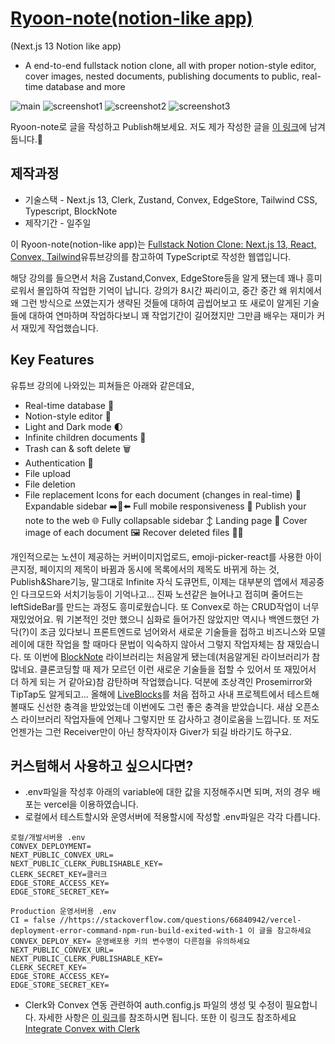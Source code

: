 # [Ryoon-note(notion-like app)](https://ryoon-with-nomnom-googlemap.vercel.app/)
(Next.js 13 Notion like app)
- A end-to-end fullstack notion clone, all with proper notion-style editor, cover images, nested documents, publishing documents to public, real-time database and more

![main](/notion-clone/public/main_screenshot.png)
![screenshot1](/notion-clone/public/note2__screenshot.png)
![screenshot2](/notion-clone/public/note1__screenshot.png)
![screenshot3](/notion-clone/public/note3__screenshot.png)

Ryoon-note로 글을 작성하고 Publish해보세요. 저도 제가 작성한 글을 [이 링크](https://seryoon-note-app.vercel.app/preview/3n251s3kyh03ff9h3sdr8y749kdy2dg)에 남겨둡니다.📝

## 제작과정

- 기술스택 - Next.js 13, Clerk, Zustand, Convex, EdgeStore, Tailwind CSS, Typescript, BlockNote
- 제작기간 - 일주일

이 Ryoon-note(notion-like app)는 [Fullstack Notion Clone: Next.js 13, React, Convex, Tailwind](https://youtu.be/0OaDyjB9Ib8)유튜브강의를 참고하여 TypeScript로 작성한 웹앱입니다.

해당 강의를 들으면서 처음 Zustand,Convex, EdgeStore등을 알게 됐는데 꽤나 흥미로워서 몰입하여 작업한 기억이 납니다.
강의가 8시간 짜리이고, 중간 중간 왜 위치에서 왜 그런 방식으로 쓰였는지가 생략된 것들에 대하여 곱씹어보고 또 새로이 알게된 기술들에 대하여 연마하며 작업하다보니 꽤 작업기간이 길어졌지만 그만큼 배우는 재미가 커서 재밌게 작업했습니다.

## Key Features
유튜브 강의에 나와있는 피쳐들은 아래와 같은데요,
- Real-time database  🔗 
- Notion-style editor 📝 
- Light and Dark mode 🌓
- Infinite children documents 🌲
- Trash can & soft delete 🗑️
- Authentication 🔐 
- File upload
- File deletion
- File replacement
Icons for each document (changes in real-time) 🌠
Expandable sidebar ➡️🔀⬅️
Full mobile responsiveness 📱
Publish your note to the web 🌐
Fully collapsable sidebar ↕️
Landing page 🛬
Cover image of each document 🖼️
Recover deleted files 🔄📄

개인적으로는 노션이 제공하는 커버이미지업로드, emoji-picker-react를 사용한 아이콘지정, 페이지의 제목이 바뀜과 동시에 목록에서의 제목도 바뀌게 하는 것, Publish&Share기능, 말그대로 Infinite 자식 도큐먼트, 이제는 대부분의 앱에서 제공중인 다크모드와 서치기능등이 기억나고... 진짜 노션같은 늘어나고 접히며 줄어드는 leftSideBar를 만드는 과정도 흥미로웠습니다. 또 Convex로 하는 CRUD작업이 너무 재밌었어요. 뭐 기본적인 것만 했으니 심화로 들어가진 않았지만 역시나 백엔드했던 가닥(?)이 조금 있다보니 프론트엔드로 넘어와서 새로운 기술들을 접하고 비즈니스와 모델레이에 대한 작업을 할 때마다 문법이 익숙하지 않아서 그렇지 작업자체는 참 재밌습니다. 또 이번에 [BlockNote](https://www.blocknotejs.org/) 라이브러리는 처음알게 됐는데(처음알게된 라이브러리가 참 많네요. 클론코딩할 때 제가 모르던 이런 새로운 기술들을 접할 수 있어서 또 재밌어서 더 하게 되는 거 같아요)참 감탄하며 작업했습니다. 덕분에 조상격인 Prosemirror와 TipTap도 알게되고... 올해에 [LiveBlocks](https://liveblocks.io/)를 처음 접하고 사내 프로젝트에서 테스트해 볼때도 신선한 충격을 받았었는데 이번에도 그런 좋은 충격을 받았습니다. 새삼 오픈소스 라이브러리 작업자들에 언제나 그렇지만 또 감사하고 경이로움을 느낍니다. 또 저도언젠가는 그런 Receiver만이 아닌 창작자이자 Giver가 되길 바라기도 하구요.  

## 커스텀해서 사용하고 싶으시다면?
- .env파일을 작성후 아래의 variable에 대한 값을 지정해주시면 되며, 저의 경우 배포는 vercel을 이용하였습니다.
- 로컬에서 테스트할시와 운영서버에 적용할시에 작성할 .env파일은 각각 다릅니다.
```
로컬/개발서버용 .env
CONVEX_DEPLOYMENT=
NEXT_PUBLIC_CONVEX_URL=
NEXT_PUBLIC_CLERK_PUBLISHABLE_KEY=
CLERK_SECRET_KEY=클러크
EDGE_STORE_ACCESS_KEY=
EDGE_STORE_SECRET_KEY=
```
```
Production 운영서버용 .env
CI = false //https://stackoverflow.com/questions/66840942/vercel-deployment-error-command-npm-run-build-exited-with-1 이 글을 참고하세요
CONVEX_DEPLOY_KEY= 운영배포용 키의 변수명이 다른점을 유의하세요
NEXT_PUBLIC_CONVEX_URL=
NEXT_PUBLIC_CLERK_PUBLISHABLE_KEY=
CLERK_SECRET_KEY=
EDGE_STORE_ACCESS_KEY=
EDGE_STORE_SECRET_KEY=
```
- Clerk와 Convex 연동 관련하여 auth.config.js 파일의 생성 및 수정이 필요합니다. 자세한 사항은 [이 링크](https://docs.convex.dev/auth/clerk)를 참조하시면 됩니다. 또한 이 링크도 참조하세요 [Integrate Convex with Clerk
](https://clerk.com/docs/integrations/databases/convex)
